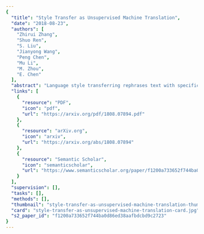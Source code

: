 ```yaml
---
{
  "title": "Style Transfer as Unsupervised Machine Translation",
  "date": "2018-08-23",
  "authors": [
    "Zhirui Zhang",
    "Shuo Ren",
    "S. Liu",
    "Jianyong Wang",
    "Peng Chen",
    "Mu Li",
    "M. Zhou",
    "E. Chen"
  ],
  "abstract": "Language style transferring rephrases text with specific stylistic attributes while preserving the original attribute-independent content. One main challenge in learning a style transfer system is a lack of parallel data where the source sentence is in one style and the target sentence in another style. With this constraint, in this paper, we adapt unsupervised machine translation methods for the task of automatic style transfer. We first take advantage of style-preference information and word embedding similarity to produce pseudo-parallel data with a statistical machine translation (SMT) framework. Then the iterative back-translation approach is employed to jointly train two neural machine translation (NMT) based transfer systems. To control the noise generated during joint training, a style classifier is introduced to guarantee the accuracy of style transfer and penalize bad candidates in the generated pseudo data. Experiments on benchmark datasets show that our proposed method outperforms previous state-of-the-art models in terms of both accuracy of style transfer and quality of input-output correspondence.",
  "links": [
    {
      "resource": "PDF",
      "icon": "pdf",
      "url": "https://arxiv.org/pdf/1808.07894.pdf"
    },
    {
      "resource": "arXiv.org",
      "icon": "arxiv",
      "url": "https://arxiv.org/abs/1808.07894"
    },
    {
      "resource": "Semantic Scholar",
      "icon": "semanticscholar",
      "url": "https://www.semanticscholar.org/paper/f1200a733652f744ba0d86ed38aafbdcbd9c2723"
    }
  ],
  "supervision": [],
  "tasks": [],
  "methods": [],
  "thumbnail": "style-transfer-as-unsupervised-machine-translation-thumb.jpg",
  "card": "style-transfer-as-unsupervised-machine-translation-card.jpg",
  "s2_paper_id": "f1200a733652f744ba0d86ed38aafbdcbd9c2723"
}
---
```


